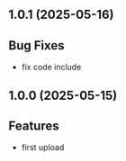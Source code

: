## 1.0.1 (2025-05-16)

## Bug Fixes

- fix code include

## 1.0.0 (2025-05-15)

## Features

- first upload